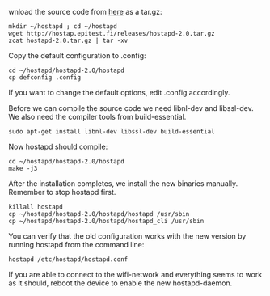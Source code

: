 
wnload the source code from [here](http://hostap.epitest.fi/hostapd/) as a tar.gz:

```
mkdir ~/hostapd ; cd ~/hostapd
wget http://hostap.epitest.fi/releases/hostapd-2.0.tar.gz
zcat hostapd-2.0.tar.gz | tar -xv
```

Copy the default configuration to .config:

```
cd ~/hostapd/hostapd-2.0/hostapd
cp defconfig .config
```

If you want to change the default options, edit .config accordingly.

Before we can compile the source code we need libnl-dev and libssl-dev. We also need the compiler tools from build-essential.

```
sudo apt-get install libnl-dev libssl-dev build-essential
```

Now hostapd should compile:

```
cd ~/hostapd/hostapd-2.0/hostapd
make -j3
```

After the installation completes, we install the new binaries manually. Remember to stop hostapd first.

```
killall hostapd
cp ~/hostapd/hostapd-2.0/hostapd/hostapd /usr/sbin
cp ~/hostapd/hostapd-2.0/hostapd/hostapd_cli /usr/sbin
```

You can verify that the old configuration works with the new version by running hostapd from the command line:
```
hostapd /etc/hostapd/hostapd.conf
```

If you are able to connect to the wifi-network and everything seems to work as it should, reboot the device to enable the new hostapd-daemon. 


